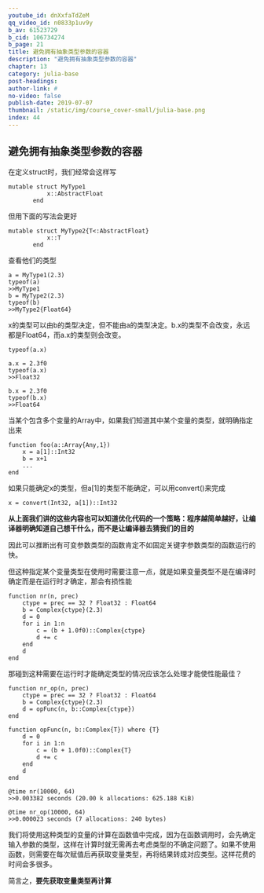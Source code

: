 ```yaml
---
youtube_id: dnXxfaTdZeM
qq_video_id: n0833p1uv9y
b_av: 61523729
b_cid: 106734274
b_page: 21
title: 避免拥有抽象类型参数的容器
description: "避免拥有抽象类型参数的容器"
chapter: 13
category: julia-base
post-headings:
author-link: #
no-video: false
publish-date: 2019-07-07
thumbnail: /static/img/course_cover-small/julia-base.png
index: 44
---
```




## 避免拥有抽象类型参数的容器

在定义struct时，我们经常会这样写

```
mutable struct MyType1
           x::AbstractFloat
       end
```
但用下面的写法会更好
```
mutable struct MyType2{T<:AbstractFloat}
           x::T
       end
```

查看他们的类型
```
a = MyType1(2.3)
typeof(a)
>>MyType1
b = MyType2(2.3)
typeof(b)
>>MyType2{Float64}
```

x的类型可以由b的类型决定，但不能由a的类型决定。b.x的类型不会改变，永远都是Float64，而a.x的类型则会改变。
```
typeof(a.x)
```

```
a.x = 2.3f0
typeof(a.x)
>>Float32

b.x = 2.3f0
typeof(b.x)
>>Float64
```

当某个包含多个变量的Array中，如果我们知道其中某个变量的类型，就明确指定出来
```
function foo(a::Array{Any,1})
    x = a[1]::Int32
    b = x+1
    ...
end
```

如果只能确定x的类型，但a[1]的类型不能确定，可以用convert()来完成
```
x = convert(Int32, a[1])::Int32
```

**从上面我们讲的这些内容也可以知道优化代码的一个策略：程序越简单越好，让编译器明确知道自己想干什么，而不是让编译器去猜我们的目的**

因此可以推断出有可变参数类型的函数肯定不如固定关键字参数类型的函数运行的快。

但这种指定某个变量类型在使用时需要注意一点，就是如果变量类型不是在编译时确定而是在运行时才确定，那会有损性能

```
function nr(n, prec)
    ctype = prec == 32 ? Float32 : Float64
    b = Complex{ctype}(2.3)
    d = 0
    for i in 1:n
        c = (b + 1.0f0)::Complex{ctype}
        d += c
    end
    d
end
```

那碰到这种需要在运行时才能确定类型的情况应该怎么处理才能使性能最佳？
```
function nr_op(n, prec)
    ctype = prec == 32 ? Float32 : Float64
    b = Complex{ctype}(2.3)
    d = opFunc(n, b::Complex{ctype})
end

function opFunc(n, b::Complex{T}) where {T}
    d = 0
    for i in 1:n
        c = (b + 1.0f0)::Complex{T}
        d += c
    end
    d
end
```

```
@time nr(10000, 64)
>>0.003382 seconds (20.00 k allocations: 625.188 KiB)

@time nr_op(10000, 64)
>>0.000023 seconds (7 allocations: 240 bytes)

```
我们将使用这种类型的变量的计算在函数值中完成，因为在函数调用时，会先确定输入参数的类型，这样在计算时就无需再去考虑类型的不确定问题了。如果不使用函数，则需要在每次赋值后再获取变量类型，再将结果转成对应类型。这样花费的时间会多很多。

简言之，**要先获取变量类型再计算**




